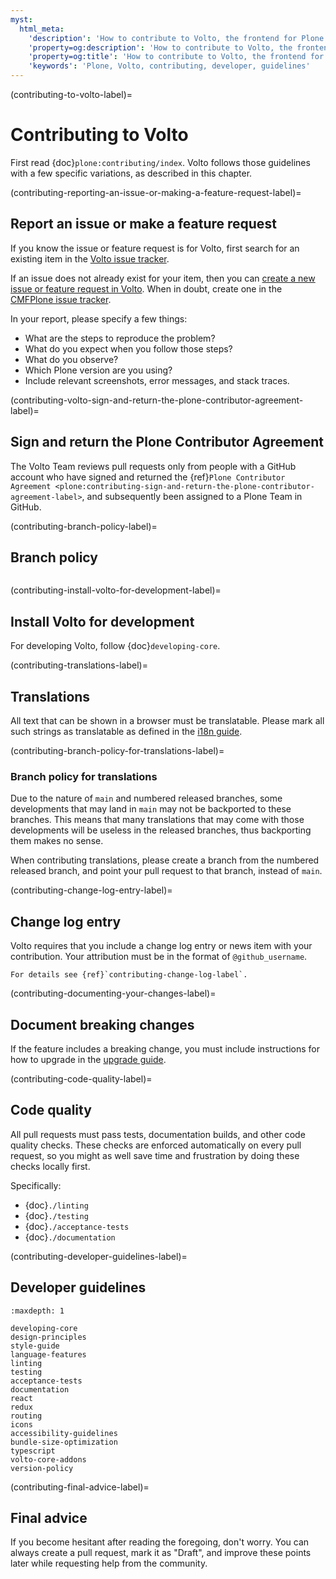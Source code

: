 ```yaml
---
myst:
  html_meta:
    'description': 'How to contribute to Volto, the frontend for Plone.'
    'property=og:description': 'How to contribute to Volto, the frontend for Plone.'
    'property=og:title': 'How to contribute to Volto, the frontend for Plone.'
    'keywords': 'Plone, Volto, contributing, developer, guidelines'
---
```


(contributing-to-volto-label)=

# Contributing to Volto

First read {doc}`plone:contributing/index`.
Volto follows those guidelines with a few specific variations, as described in this chapter.

(contributing-reporting-an-issue-or-making-a-feature-request-label)=

## Report an issue or make a feature request

If you know the issue or feature request is for Volto, first search for an existing item in the [Volto issue tracker](https://github.com/plone/volto/issues).

If an issue does not already exist for your item, then you can [create a new issue or feature request in Volto](https://github.com/plone/volto/issues/new/choose).
When in doubt, create one in the [CMFPlone issue tracker](https://github.com/plone/Products.CMFPlone/issues).

In your report, please specify a few things:

- What are the steps to reproduce the problem?
- What do you expect when you follow those steps?
- What do you observe?
- Which Plone version are you using?
- Include relevant screenshots, error messages, and stack traces.

(contributing-volto-sign-and-return-the-plone-contributor-agreement-label)=

## Sign and return the Plone Contributor Agreement

The Volto Team reviews pull requests only from people with a GitHub account who have signed and returned the {ref}`Plone Contributor Agreement <plone:contributing-sign-and-return-the-plone-contributor-agreement-label>`, and subsequently been assigned to a Plone Team in GitHub.

(contributing-branch-policy-label)=

## Branch policy

```{include} ./branch-policy.md

```

(contributing-install-volto-for-development-label)=

## Install Volto for development

For developing Volto, follow {doc}`developing-core`.

(contributing-translations-label)=

## Translations

All text that can be shown in a browser must be translatable.
Please mark all such strings as translatable as defined in the [i18n guide](../development/i18n.md).

(contributing-branch-policy-for-translations-label)=

### Branch policy for translations

Due to the nature of `main` and numbered released branches, some developments that may land in `main` may not be backported to these branches.
This means that many translations that may come with those developments will be useless in the released branches, thus backporting them makes no sense.

When contributing translations, please create a branch from the numbered released branch, and point your pull request to that branch, instead of `main`.

(contributing-change-log-entry-label)=

## Change log entry

Volto requires that you include a change log entry or news item with your contribution.
Your attribution must be in the format of `@github_username`.

```{seealso}
For details see {ref}`contributing-change-log-label`.
```

(contributing-documenting-your-changes-label)=

## Document breaking changes

If the feature includes a breaking change, you must include instructions for how to upgrade in the [upgrade guide](../upgrade-guide/index.md).

(contributing-code-quality-label)=

## Code quality

All pull requests must pass tests, documentation builds, and other code quality checks.
These checks are enforced automatically on every pull request, so you might as well save time and frustration by doing these checks locally first.

Specifically:

- {doc}`./linting`
- {doc}`./testing`
- {doc}`./acceptance-tests`
- {doc}`./documentation`

(contributing-developer-guidelines-label)=

## Developer guidelines

```{toctree}
:maxdepth: 1

developing-core
design-principles
style-guide
language-features
linting
testing
acceptance-tests
documentation
react
redux
routing
icons
accessibility-guidelines
bundle-size-optimization
typescript
volto-core-addons
version-policy
```

(contributing-final-advice-label)=

## Final advice

If you become hesitant after reading the foregoing, don't worry.
You can always create a pull request, mark it as "Draft", and improve these points later while requesting help from the community.
